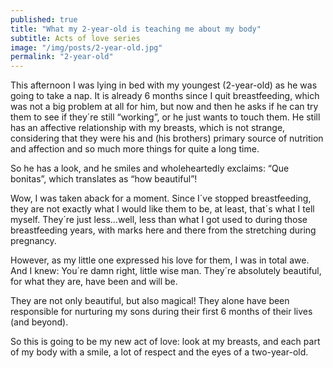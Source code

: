 ```yaml
---
published: true
title: "What my 2-year-old is teaching me about my body"
subtitle: Acts of love series
image: "/img/posts/2-year-old.jpg"
permalink: "2-year-old"
---
```



This afternoon I was lying in bed with my youngest (2-year-old) as he was going to take a nap. It is already 6 months since I quit breastfeeding, which was not a big problem at all for him, but now and then he asks if he can try them to see if they´re still “working”, or he just wants to touch them. He still has an affective relationship with my breasts, which is not strange, considering that they were his and (his brothers) primary source of nutrition and affection and so much more things for quite a long time.

So he has a look, and he smiles and wholeheartedly exclaims: “Que bonitas”, which translates as “how beautiful”!

Wow, I was taken aback for a moment. Since I´ve stopped breastfeeding, they are not exactly what I would like them to be, at least, that´s what I tell myself. They´re just less…well, less than what I got used to during those breastfeeding years, with marks here and there from the stretching during pregnancy. 

However, as my little one expressed his love for them, I was in total awe. And I knew: You´re damn right, little wise man. They´re absolutely beautiful, for what they are, have been and will be.

They are not only beautiful, but also magical! They alone have been responsible for nurturing my sons during their first 6 months of their lives (and beyond). 

So this is going to be my new act of love: look at my breasts, and each part of my body with a smile, a lot of respect and the eyes of a two-year-old.
